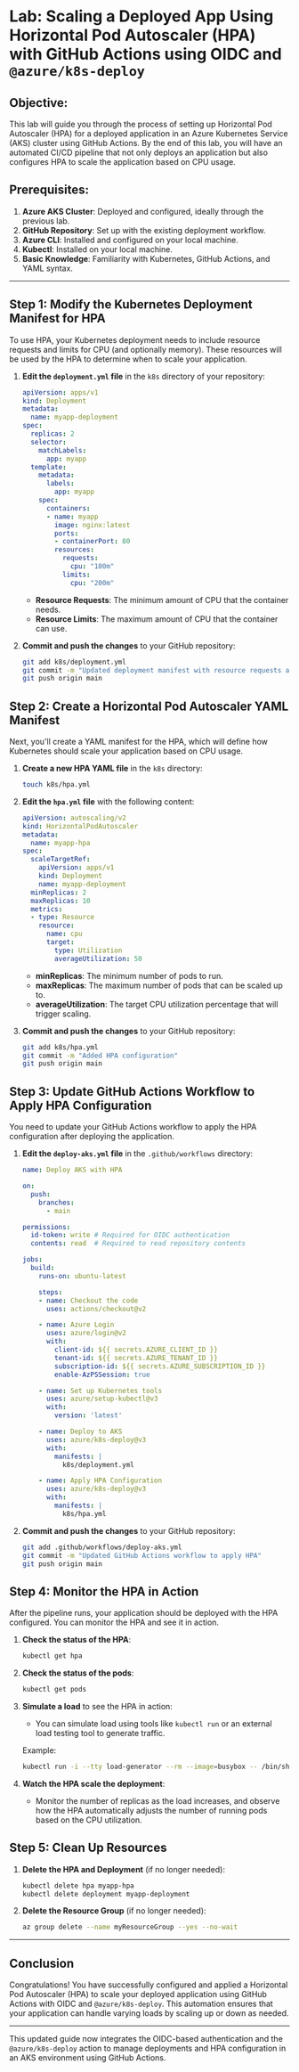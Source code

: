 
# Lab: Scaling a Deployed App Using Horizontal Pod Autoscaler (HPA) with GitHub Actions using OIDC and `@azure/k8s-deploy`

## Objective:
This lab will guide you through the process of setting up Horizontal Pod Autoscaler (HPA) for a deployed application in an Azure Kubernetes Service (AKS) cluster using GitHub Actions. By the end of this lab, you will have an automated CI/CD pipeline that not only deploys an application but also configures HPA to scale the application based on CPU usage.

## Prerequisites:
1. **Azure AKS Cluster**: Deployed and configured, ideally through the previous lab.
2. **GitHub Repository**: Set up with the existing deployment workflow.
3. **Azure CLI**: Installed and configured on your local machine.
4. **Kubectl**: Installed on your local machine.
5. **Basic Knowledge**: Familiarity with Kubernetes, GitHub Actions, and YAML syntax.

---

## Step 1: Modify the Kubernetes Deployment Manifest for HPA

To use HPA, your Kubernetes deployment needs to include resource requests and limits for CPU (and optionally memory). These resources will be used by the HPA to determine when to scale your application.

1. **Edit the `deployment.yml` file** in the `k8s` directory of your repository:

   ```yaml
   apiVersion: apps/v1
   kind: Deployment
   metadata:
     name: myapp-deployment
   spec:
     replicas: 2
     selector:
       matchLabels:
         app: myapp
     template:
       metadata:
         labels:
           app: myapp
       spec:
         containers:
         - name: myapp
           image: nginx:latest
           ports:
           - containerPort: 80
           resources:
             requests:
               cpu: "100m"
             limits:
               cpu: "200m"
   ```

   - **Resource Requests**: The minimum amount of CPU that the container needs.
   - **Resource Limits**: The maximum amount of CPU that the container can use.

2. **Commit and push the changes** to your GitHub repository:
   ```bash
   git add k8s/deployment.yml
   git commit -m "Updated deployment manifest with resource requests and limits"
   git push origin main
   ```

## Step 2: Create a Horizontal Pod Autoscaler YAML Manifest

Next, you'll create a YAML manifest for the HPA, which will define how Kubernetes should scale your application based on CPU usage.

1. **Create a new HPA YAML file** in the `k8s` directory:

   ```bash
   touch k8s/hpa.yml
   ```

2. **Edit the `hpa.yml` file** with the following content:

   ```yaml
   apiVersion: autoscaling/v2
   kind: HorizontalPodAutoscaler
   metadata:
     name: myapp-hpa
   spec:
     scaleTargetRef:
       apiVersion: apps/v1
       kind: Deployment
       name: myapp-deployment
     minReplicas: 2
     maxReplicas: 10
     metrics:
     - type: Resource
       resource:
         name: cpu
         target:
           type: Utilization
           averageUtilization: 50
   ```

   - **minReplicas**: The minimum number of pods to run.
   - **maxReplicas**: The maximum number of pods that can be scaled up to.
   - **averageUtilization**: The target CPU utilization percentage that will trigger scaling.

3. **Commit and push the changes** to your GitHub repository:
   ```bash
   git add k8s/hpa.yml
   git commit -m "Added HPA configuration"
   git push origin main
   ```

## Step 3: Update GitHub Actions Workflow to Apply HPA Configuration

You need to update your GitHub Actions workflow to apply the HPA configuration after deploying the application.

1. **Edit the `deploy-aks.yml` file** in the `.github/workflows` directory:

   ```yaml
   name: Deploy AKS with HPA

   on:
     push:
       branches:
         - main

   permissions:
     id-token: write # Required for OIDC authentication
     contents: read  # Required to read repository contents

   jobs:
     build:
       runs-on: ubuntu-latest

       steps:
       - name: Checkout the code
         uses: actions/checkout@v2

       - name: Azure Login
         uses: azure/login@v2
         with:
           client-id: ${{ secrets.AZURE_CLIENT_ID }}
           tenant-id: ${{ secrets.AZURE_TENANT_ID }}
           subscription-id: ${{ secrets.AZURE_SUBSCRIPTION_ID }}
           enable-AzPSSession: true

       - name: Set up Kubernetes tools
         uses: azure/setup-kubectl@v3
         with:
           version: 'latest'

       - name: Deploy to AKS
         uses: azure/k8s-deploy@v3
         with:
           manifests: |
             k8s/deployment.yml

       - name: Apply HPA Configuration
         uses: azure/k8s-deploy@v3
         with:
           manifests: |
             k8s/hpa.yml
   ```

2. **Commit and push the changes** to your GitHub repository:
   ```bash
   git add .github/workflows/deploy-aks.yml
   git commit -m "Updated GitHub Actions workflow to apply HPA"
   git push origin main
   ```

## Step 4: Monitor the HPA in Action

After the pipeline runs, your application should be deployed with the HPA configured. You can monitor the HPA and see it in action.

1. **Check the status of the HPA**:
   ```bash
   kubectl get hpa
   ```

2. **Check the status of the pods**:
   ```bash
   kubectl get pods
   ```

3. **Simulate a load** to see the HPA in action:
   - You can simulate load using tools like `kubectl run` or an external load testing tool to generate traffic.

   Example:
   ```bash
   kubectl run -i --tty load-generator --rm --image=busybox -- /bin/sh -c "while true; do wget -q -O- http://myapp-service; done"
   ```

4. **Watch the HPA scale the deployment**:
   - Monitor the number of replicas as the load increases, and observe how the HPA automatically adjusts the number of running pods based on the CPU utilization.

## Step 5: Clean Up Resources

1. **Delete the HPA and Deployment** (if no longer needed):
   ```bash
   kubectl delete hpa myapp-hpa
   kubectl delete deployment myapp-deployment
   ```

2. **Delete the Resource Group** (if no longer needed):
   ```bash
   az group delete --name myResourceGroup --yes --no-wait
   ```

---

## Conclusion

Congratulations! You have successfully configured and applied a Horizontal Pod Autoscaler (HPA) to scale your deployed application using GitHub Actions with OIDC and `@azure/k8s-deploy`. This automation ensures that your application can handle varying loads by scaling up or down as needed.

---

This updated guide now integrates the OIDC-based authentication and the `@azure/k8s-deploy` action to manage deployments and HPA configuration in an AKS environment using GitHub Actions.
